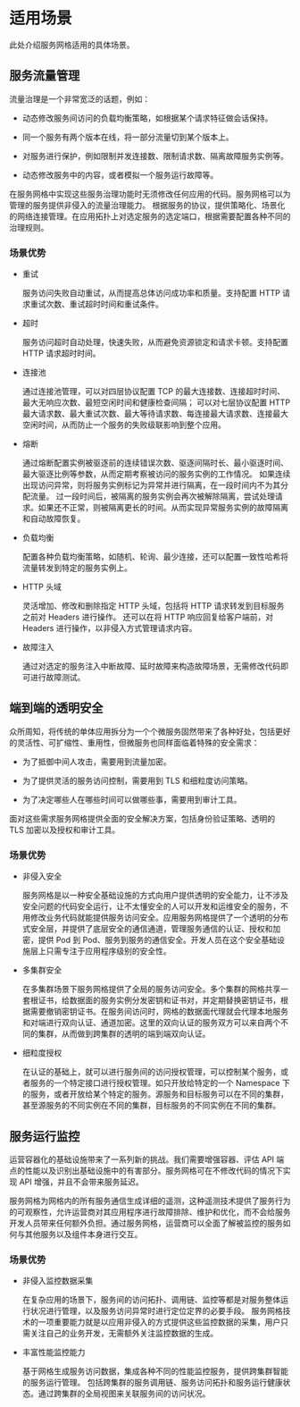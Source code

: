 # 适用场景

此处介绍服务网格适用的具体场景。

## 服务流量管理

流量治理是一个非常宽泛的话题，例如：

- 动态修改服务间访问的负载均衡策略，如根据某个请求特征做会话保持。

- 同一个服务有两个版本在线，将一部分流量切到某个版本上。

- 对服务进行保护，例如限制并发连接数、限制请求数、隔离故障服务实例等。

- 动态修改服务中的内容，或者模拟一个服务运行故障等。

在服务网格中实现这些服务治理功能时无须修改任何应用的代码。服务网格可以为管理的服务提供非侵入的流量治理能力。
根据服务的协议，提供策略化、场景化的网络连接管理。在应用拓扑上对选定服务的选定端口，根据需要配置各种不同的治理规则。

### 场景优势

- 重试

    服务访问失败自动重试，从而提高总体访问成功率和质量。支持配置 HTTP 请求重试次数、重试超时时间和重试条件。

- 超时

    服务访问超时自动处理，快速失败，从而避免资源锁定和请求卡顿。支持配置 HTTP 请求超时时间。

- 连接池

    通过连接池管理，可以对四层协议配置 TCP 的最大连接数、连接超时时间、最大无响应次数、最短空闲时间和健康检查间隔；
    可以对七层协议配置 HTTP 最大请求数、最大重试次数、最大等待请求数、每连接最大请求数、连接最大空闲时间，从而防止一个服务的失败级联影响到整个应用。

- 熔断

    通过熔断配置实例被驱逐前的连续错误次数、驱逐间隔时长、最小驱逐时间、最大驱逐比例等参数，从而定期考察被访问的服务实例的工作情况。
    如果连续出现访问异常，则将服务实例标记为异常并进行隔离，在一段时间内不为其分配流量。
    过一段时间后，被隔离的服务实例会再次被解除隔离，尝试处理请求。如果还不正常，则被隔离更长的时间。从而实现异常服务实例的故障隔离和自动故障恢复。

- 负载均衡

    配置各种负载均衡策略，如随机、轮询、最少连接，还可以配置一致性哈希将流量转发到特定的服务实例上。

- HTTP 头域

    灵活增加、修改和删除指定 HTTP 头域，包括将 HTTP 请求转发到目标服务之前对 Headers 进行操作。
    还可以在将 HTTP 响应回复给客户端前，对 Headers 进行操作，以非侵入方式管理请求内容。

- 故障注入

    通过对选定的服务注入中断故障、延时故障来构造故障场景，无需修改代码即可进行故障测试。

## 端到端的透明安全

众所周知，将传统的单体应用拆分为一个个微服务固然带来了各种好处，包括更好的灵活性、可扩缩性、重用性，但微服务也同样面临着特殊的安全需求：

- 为了抵御中间人攻击，需要用到流量加密。

- 为了提供灵活的服务访问控制，需要用到 TLS 和细粒度访问策略。

- 为了决定哪些人在哪些时间可以做哪些事，需要用到审计工具。

面对这些需求服务网格提供全面的安全解决方案，包括身份验证策略、透明的 TLS 加密以及授权和审计工具。

### 场景优势

- 非侵入安全

    服务网格是以一种安全基础设施的方式向用户提供透明的安全能力，让不涉及安全问题的代码安全运行，让不太懂安全的人可以开发和运维安全的服务，不用修改业务代码就能提供服务访问安全。应用服务网格提供了一个透明的分布式安全层，并提供了底层安全的通信通道，管理服务通信的认证、授权和加密，提供 Pod 到 Pod、服务到服务的通信安全。开发人员在这个安全基础设施层上只需专注于应用程序级别的安全性。

- 多集群安全

    在多集群场景下服务网格提供了全局的服务访问安全。多个集群的网格共享一套根证书，给数据面的服务实例分发密钥和证书对，并定期替换密钥证书，根据需要撤销密钥证书。在服务间访问时，网格的数据面代理就会代理本地服务和对端进行双向认证、通道加密。这里的双向认证的服务双方可以来自两个不同的集群，从而做到跨集群的透明的端到端双向认证。

- 细粒度授权

    在认证的基础上，就可以进行服务间的访问授权管理，可以控制某个服务，或者服务的一个特定接口进行授权管理。如只开放给特定的一个 Namespace 下的服务，或者开放给某个特定的服务。源服务和目标服务可以在不同的集群，甚至源服务的不同实例在不同的集群，目标服务的不同实例在不同的集群。

## 服务运行监控

运营容器化的基础设施带来了一系列新的挑战。我们需要增强容器、评估 API 端点的性能以及识别出基础设施中的有害部分。服务网格可在不修改代码的情况下实现 API 增强，并且不会带来服务延迟。

服务网格为网格内的所有服务通信生成详细的遥测，这种遥测技术提供了服务行为的可观察性，允许运营商对其应用程序进行故障排除、维护和优化，而不会给服务开发人员带来任何额外负担。通过服务网格，运营商可以全面了解被监控的服务如何与其他服务以及组件本身进行交互。

### 场景优势

- 非侵入监控数据采集

    在复杂应用的场景下，服务间的访问拓扑、调用链、监控等都是对服务整体运行状况进行管理，以及服务访问异常时进行定位定界的必要手段。
    服务网格技术的一项重要能力就是以应用非侵入的方式提供这些监控数据的采集，用户只需关注自己的业务开发，无需额外关注监控数据的生成。

- 丰富性能监控能力

    基于网格生成服务访问数据，集成各种不同的性能监控服务，提供跨集群智能的服务运行管理。
    包括跨集群的服务调用链、服务访问拓扑和服务运行健康状态。通过跨集群的全局视图来关联服务间的访问状况。
  